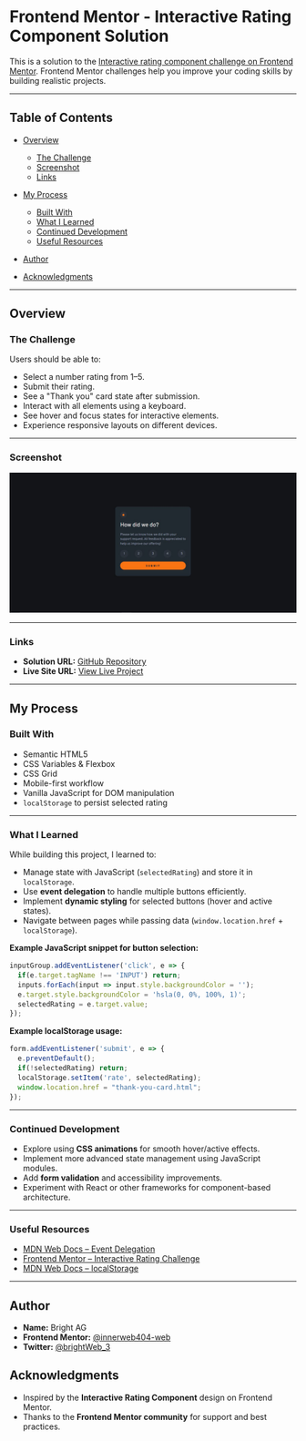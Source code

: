# Frontend Mentor - Interactive Rating Component Solution

This is a solution to the [Interactive rating component challenge on Frontend Mentor](https://www.frontendmentor.io/challenges/interactive-rating-component-koxpeBUmI). Frontend Mentor challenges help you improve your coding skills by building realistic projects.

---

## Table of Contents

* [Overview](#overview)

  * [The Challenge](#the-challenge)
  * [Screenshot](#screenshot)
  * [Links](#links)
* [My Process](#my-process)

  * [Built With](#built-with)
  * [What I Learned](#what-i-learned)
  * [Continued Development](#continued-development)
  * [Useful Resources](#useful-resources)
* [Author](#author)
* [Acknowledgments](#acknowledgments)

---

## Overview

### The Challenge

Users should be able to:

* Select a number rating from 1–5.
* Submit their rating.
* See a "Thank you" card state after submission.
* Interact with all elements using a keyboard.
* See hover and focus states for interactive elements.
* Experience responsive layouts on different devices.

---

### Screenshot

![Solution Screenshot](Designs/Desktop-image.JPG)

---

### Links

* **Solution URL:** [GitHub Repository](https://github.com/innerweb404-web/interactive-rating-component-main.git)
* **Live Site URL:** [View Live Project](https://your-username.github.io/interactive-rating-component/)

---

## My Process

### Built With

* Semantic HTML5
* CSS Variables & Flexbox
* CSS Grid
* Mobile-first workflow
* Vanilla JavaScript for DOM manipulation
* `localStorage` to persist selected rating

---

### What I Learned

While building this project, I learned to:

* Manage state with JavaScript (`selectedRating`) and store it in `localStorage`.
* Use **event delegation** to handle multiple buttons efficiently.
* Implement **dynamic styling** for selected buttons (hover and active states).
* Navigate between pages while passing data (`window.location.href` + `localStorage`).

**Example JavaScript snippet for button selection:**

```js
inputGroup.addEventListener('click', e => {
  if(e.target.tagName !== 'INPUT') return;
  inputs.forEach(input => input.style.backgroundColor = '');
  e.target.style.backgroundColor = 'hsla(0, 0%, 100%, 1)';
  selectedRating = e.target.value;
});
```

**Example localStorage usage:**

```js
form.addEventListener('submit', e => {
  e.preventDefault();
  if(!selectedRating) return;
  localStorage.setItem('rate', selectedRating);
  window.location.href = "thank-you-card.html";
});
```

---

### Continued Development

* Explore using **CSS animations** for smooth hover/active effects.
* Implement more advanced state management using JavaScript modules.
* Add **form validation** and accessibility improvements.
* Experiment with React or other frameworks for component-based architecture.

---

### Useful Resources

* [MDN Web Docs – Event Delegation](https://developer.mozilla.org/en-US/docs/Learn/JavaScript/Building_blocks/Events#event_delegation)
* [Frontend Mentor – Interactive Rating Challenge](https://www.frontendmentor.io/challenges/interactive-rating-component-koxpeBUmI)
* [MDN Web Docs – localStorage](https://developer.mozilla.org/en-US/docs/Web/API/Window/localStorage)

---

## Author

* **Name:** Bright AG
* **Frontend Mentor:** [@innerweb404-web]([https://www.frontendmentor.io/profile/brightWeb_3](https://www.frontendmentor.io/profile/innerweb404-web))
* **Twitter:** [@brightWeb_3](https://twitter.com/brightWeb_3)



## Acknowledgments

* Inspired by the **Interactive Rating Component** design on Frontend Mentor.
* Thanks to the **Frontend Mentor community** for support and best practices.

